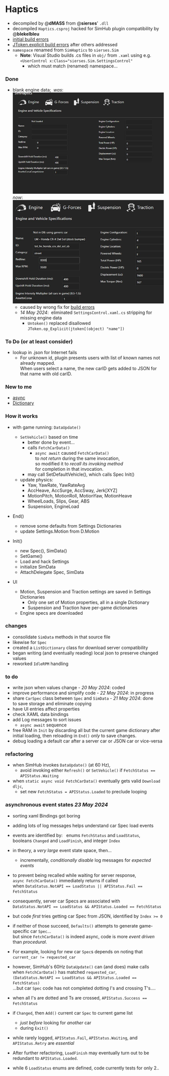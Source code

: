 # Haptics  
- decompiled by @**dMASS** from @**sierses**' `.dll`   
- decompiled `Haptics.csproj` hacked for SimHub plugin compatibility by @**blekelbleu**  
- [initial build errors](Doc/error1.txt)  
- [JToken.explicit build errors](Doc/error2.txt) after others addressed
- `namespace` renamed from `SimHaptics` to `sierses.Sim`  
	- **Note**:  Visual Studio builds .cs files in `obj/` from `.xaml` using e.g.  
      `<UserControl x:Class="sierses.Sim.SettingsControl"`
		- which must match (renamed) namespace...
### Done
-  blank engine data;&nbsp; *was*:  
	![](Doc/blank.jpg)  
	*now*:  
	![](Doc/engine.jpg)  
	- caused by wrong fix for [build errors](Doc/message.txt)  
	- *14 May 2024*:&nbsp;  eliminated `SettingsControl.xaml.cs` stripping for missing engine data
		- `Untoken()` replaced disallowed `JToken.op_Explicit(jtoken[(object) "name"])` 
### To Do (or at least consider)
- lookup in .json for Internet fails
	- For unknown id, plugin presents users with list of known names not already mapped.  
	When users select a name, the new carID gets added to JSON for that name with old carID.
### New to me
- [async](https://learn.microsoft.com/en-us/dotnet/csharp/asynchronous-programming/async-scenarios)
- [Dictionary](https://stackoverflow.com/questions/4245064/method-to-add-new-or-update-existing-item-in-c-sharp-dictionary)
### How it works
- with game running: `DataUpdate()`
	- `SetVehicle()` based on time
		- better done by event...
		- calls `FetchCarData()`
			- `async await` caused `FetchCarData()`  
				to *not return* during the same invocation,   
				so modified it to *recall its invoking method*  
				for completion in that invocation.   
		- may call SetDefaultVehicle(), which calls Spec Init()
	- update physics:
		- Yaw, YawRate, YawRateAvg
		- AccHeave, AccSurge, AccSway, Jerk[XYZ]
		- MotionPitch, MotionRoll, MotionYaw, MotionHeave
		- WheelLoads, Slips, Gear, ABS
		- Suspension, EngineLoad
- End()
	- remove some defaults from Settings Dictionaries
	- update Settings.Motion from D.Motion

- Init()
	- new Spec(), SimData()
	- SetGame()
	- Load and hack Settings
	- initialize SimData
	- AttachDelegate Spec, SimData

- UI
	- Motion, Suspension and Traction settings are saved in Settings Dictionaries
		- Only one set of Motion properties, all in a single Dictionary
		- Suspension and Traction have per-game dictionaries
	- Engine specs are downloaded

### changes
- consolidate `SimData` methods in that source file
- likewise for `Spec`
- created a `ListDictionary` class for download server compatibility
- began writing (and eventually reading) local json to preserve changed values
- reworked `IdleRPM` handling

### to do
- write json when values change - *20 May 2024*: coded  
- improve performance and simplify code - *22 May 2024*: in progress  
- share `CarSpec` class between `Spec` and `SimData` - *21 May 2024*: done  
	 to save storage and eliminate copying
- have UI entries affect properties
- check XAML data bindings
- add Log messages to sort issues
	- `async await` sequence
- free RAM in `Init` by discarding all but the current game dictionary after initial loading,
  then reloading in `End()` *only* to save changes.
- debug loading a default car after a server car or JSON car or vice-versa
	
### refactoring
- when SimHub invokes `DataUpdate()` (at 60 Hz),
	- avoid invoking either `Refresh()` or `SetVehicle()` if `FetchStatus == APIStatus.Waiting`
- when `static async void FetchCarData()` eventually gets valid `Download dljc`,
	- set new `FetchStatus = APIStatus.Loaded` to preclude looping

### asynchronous event states *23 May 2024*
- sorting xaml Bindings got boring
- adding lots of log messages helps understand car Spec load events
- events are identified by: &nbsp;  enums `FetchStatus` and `LoadStatus`,  
	 booleans `Changed` and `LoadFinish`, and integer `Index`  
- in theory, a *very large* event state space, then...  
	- incrementally, *conditionally disable* log messages for *expected events*

- to prevent being recalled while waiting for server response,   
	`async FetchCarData()` immediately returns if called    
	when `DataStatus.NotAPI == LoadStatus || APIStatus.Fail == FetchStatus`  
- consequently, server car Specs are associated with  
	`DataStatus.NotAPI == LoadStatus && APIStatus.Loaded == FetchStatus`  
- but code *first* tries getting car Spec from JSON, identified by `Index >= 0`  
- if neither of those succeed,  `Defaults()` attempts to generate game-specific car `Spec`...  
	 but since `FetchCarData()` is indeed async, code is more *event driven* than *procedural*.  
- For example,  looking for new car `Spec`s depends on noting that `current_car != requested_car`  
- however, SimHub's 60Hz `DataUpdate()` can (and does) make calls  
  when `FetchCarData()` has matched `requested_car`,  
	`(DataStatus.NotAPI == LoadStatus && APIStatus.Loaded == FetchStatus)`  
     ...but car `Spec` code has not completed dotting I's and crossing T's....  
- when all I's are dotted and Ts are crossed,  `APIStatus.Success == FetchStatus`  
- if `Changed`, then `Add()` current car `Spec` to current game list
	- *just before* looking for *another* car
	- during `Exit()`
- while rarely logged, `APIStatus.Fail`, `APIStatus.Waiting`,  and `APIStatus.Retry` are *essential*  
- After further refactoring, `LoadFinish` may eventually turn out to be redundant to `APIStatus.Loaded`.  
- while 6 `LoadStatus` enums are defined, code currently tests for only 2..  

